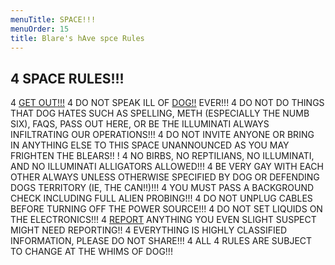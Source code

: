 ```yaml
---
menuTitle: SPACE!!!
menuOrder: 15
title: Blare's hAve spce Rules
---
```


## 4 SPACE RULES!!!

4 [GET OUT!!!](https://www.facebook.com/groups/1306565279495462/)
4 DO NOT SPEAK ILL OF [DOG!!](https://www.facebook.com/DOG-Of-The-Babble-106974307346308) EVER!!!
4 DO NOT DO THINGS THAT DOG HATES SUCH AS SPELLING, METH (ESPECIALLY THE NUMB SIX), FAQS, PASS OUT HERE, OR BE THE ILLUMINATI ALWAYS INFILTRATING OUR OPERATIONS!!! 
4 DO NOT INVITE ANYONE OR BRING IN ANYTHING ELSE TO THIS SPACE UNANNOUNCED AS YOU MAY FRIGHTEN THE BLEARS!! !
4 NO BIRBS, NO REPTILIANS, NO ILLUMINATI, AND NO ILLUMINATI ALLIGATORS ALLOWED!!!
4 BE VERY GAY WITH EACH OTHER ALWAYS UNLESS OTHERWISE SPECIFIED BY DOG OR DEFENDING DOGS TERRITORY (IE, THE CAN!!)!!!
4 YOU MUST PASS A BACKGROUND CHECK INCLUDING FULL ALIEN PROBING!!!
4 DO NOT UNPLUG CABLES BEFORE TURNING OFF THE POWER SOURCE!!!
4 DO NOT SET LIQUIDS ON THE ELECTRONICS!!!
4 [REPORT](https://www.blarestew.com/report.html) ANYTHING YOU EVEN SLIGHT SUSPECT MIGHT NEED REPORTING!!
4 EVERYTHING IS HIGHLY CLASSIFIED INFORMATION, PLEASE DO NOT SHARE!!!
4 ALL 4 RULES ARE SUBJECT TO CHANGE AT THE WHIMS OF DOG!!!
